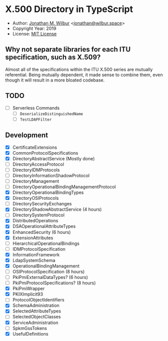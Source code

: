 # X.500 Directory in TypeScript

* Author: [Jonathan M. Wilbur](https://github.com/JonathanWilbur) <[jonathan@wilbur.space](mailto:jonathan@wilbur.space)>
* Copyright Year: 2019
* License: [MIT License](https://mit-license.org/)

## Why not separate libraries for each ITU specification, such as X.509?

Almost all of the specifications within the ITU X.500 series are mutually
referential. Being mutually dependent, it made sense to combine them, even
though it will result in a more bloated codebase.

## TODO

- [ ] Serverless Commands
  - [ ] `DeserializeDistinguishedName`
  - [ ] `TestLDAPFilter`

## Development

- [x] CertificateExtensions
- [x] CommonProtocolSpecifications
- [x] DirectoryAbstractService (Mostly done)
- [ ] DirectoryAccessProtocol
- [ ] DirectoryIDMProtocols
- [ ] DirectoryInformationShadowProtocol
- [ ] DirectoryManagement
- [ ] DirectoryOperationalBindingManagementProtocol
- [x] DirectoryOperationalBindingTypes
- [x] DirectoryOSIProtocols
- [ ] DirectorySecurityExchanges
- [x] DirectoryShadowAbstractService (4 hours)
- [ ] DirectorySystemProtocol
- [x] DistributedOperations
- [x] DSAOperationalAttributeTypes
- [x] EnhancedSecurity (6 hours)
- [x] ExtensionAttributes
- [ ] HierarchicalOperationalBindings
- [ ] IDMProtocolSpecification
- [x] InformationFramework
- [x] LdapSystemSchema
- [x] OperationalBindingManagement
- [ ] OSIProtocolSpecification (8 hours)
- [ ] PkiPmiExternalDataTypes? (6 hours)
- [ ] PkiPmiProtocolSpecifications? (8 hours)
- [x] PkiPmiWrapper
- [x] PKIXImplicit93
- [ ] ProtocolObjectIdentifiers
- [x] SchemaAdministration
- [x] SelectedAttributeTypes
- [ ] SelectedObjectClasses
- [x] ServiceAdministration
- [ ] SpkmGssTokens
- [x] UsefulDefinitions
